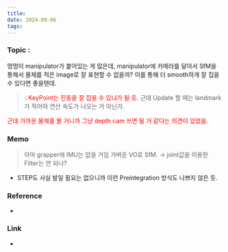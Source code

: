 ```yaml
---
title: 
date: 2024-09-06
tags:
---
```


### Topic :
멍멍이 manipulator가 붙어있는 게 많은데, manipulator에 카메라를 달아서 SfM을 통해서 물체를 적은 image로 잘 표현할 수 없을까?
이를 통해 더 smooth하게 잘 집을 수 있다면 좋을텐데.
> 💡<span style="color:red">KeyPoint는 진동을 잘 잡을 수 있냐가 될 듯. </span>
> 근데 Update 할 때는 landmark가 적어야 연산 속도가 나오는 거 아닌가.

<span style="color:red">근데 가까운 물체를 볼 거니까 그냥 depth cam 쓰면 될 거 같다는 의견이 있었음.</span>
### Memo
> 아마 grapper에 IMU는 없을 거임
> 가벼운 VO로 SfM. → joint값을 이용한 Filter는 안 되나?

- STEP도 사실 발일 필요는 없으니까 이런 Preintegration 방식도 나쁘지 않은 듯.

### Reference
- 

### Link
- 
